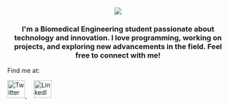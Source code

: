 <h1 align="center">
  <img src="https://github.com/user-attachments/assets/92f88e1b-3eb4-4e76-a095-21238b765d35">
</h1>
<h3 align="center">
  I'm a Biomedical Engineering student passionate about technology and innovation. I love programming, working on projects, and exploring new advancements in the field. Feel free to connect with me!
</h3>

Find me at:

<p align="left">
  <a href="https://twitter.com/yourusername" target="_blank">
    <img src="https://github.com/user-attachments/assets/fb5eb1ad-9cea-49cd-830e-71ed221ce95a" alt="Twitter" width="40">
  </a>&nbsp;&nbsp;&nbsp;
  <a href="https://www.linkedin.com/in/abhinav-p-263026250" target="_blank">
    <img src="https://github.com/user-attachments/assets/485cd920-1719-4f2a-b6c1-ce146e6ab9df" alt="LinkedIn" width="40">
  </a>
</p>





